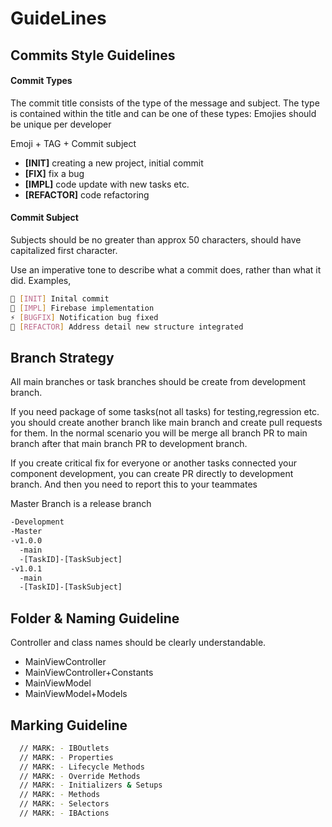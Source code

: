 # GuideLines
## Commits Style Guidelines

#### Commit Types

The commit title consists of the type of the message and subject. The type is contained within the title and can be one of these types:
Emojies should be unique per developer 

Emoji + TAG + Commit subject 

* **[INIT]** creating a new project, initial commit
* **[FIX]** fix a bug
* **[IMPL]** code update with new tasks etc.
* **[REFACTOR]** code refactoring


#### Commit Subject 

Subjects should be no greater than approx 50 characters, should have capitalized first character.

Use an imperative tone to describe what a commit does, rather than what it did. 
Examples, 

```bash
🧸 [INIT] Inital commit
🌙 [IMPL] Firebase implementation
⚡️ [BUGFIX] Notification bug fixed
🍉 [REFACTOR] Address detail new structure integrated
```

## Branch Strategy 
All main branches or task branches should be create from development branch. 

If you need package of some tasks(not all tasks) for testing,regression etc. you should create another branch like main branch and create pull requests for them. In the normal scenario you will be merge all branch PR to main branch after that main branch PR to development branch.

If you create critical fix for everyone or another tasks connected your component development, you can create PR directly to development branch. 
And then you need to report this to your teammates

Master  Branch is a release branch

```bash
-Development 
-Master 
-v1.0.0
  -main
  -[TaskID]-[TaskSubject]
-v1.0.1
  -main
  -[TaskID]-[TaskSubject]  
```

## Folder & Naming Guideline 
Controller and class names should be clearly understandable.

- MainViewController
- MainViewController+Constants
- MainViewModel
- MainViewModel+Models

## Marking Guideline
```bash
  // MARK: - IBOutlets
  // MARK: - Properties
  // MARK: - Lifecycle Methods
  // MARK: - Override Methods
  // MARK: - Initializers & Setups
  // MARK: - Methods
  // MARK: - Selectors
  // MARK: - IBActions
```
